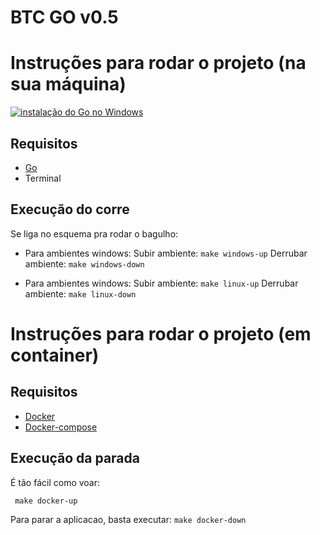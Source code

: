 # BTC GO v0.5

# Instruções para rodar o projeto (na sua máquina)

[![instalação do Go no Windows](https://img.youtube.com/vi/679Zc7ZQLtI/0.jpg)](https://www.youtube.com/watch?v=679Zc7ZQLtI)

## Requisitos
  -  [Go][install-go]
  -  Terminal

## Execução do corre
Se liga no esquema pra rodar o bagulho:


 * Para ambientes windows:
  Subir ambiente: ``` make windows-up ```
  Derrubar ambiente: ``` make windows-down ```

 * Para ambientes windows:
  Subir ambiente: ``` make linux-up ```
  Derrubar ambiente: ``` make linux-down ```

 
# Instruções para rodar o projeto (em container)

## Requisitos
  -  [Docker][install-docker]
  -  [Docker-compose][install-docker-compose]

## Execução da parada
É tão fácil como voar:

``` make docker-up```

Para parar a aplicacao, basta executar:
``` make docker-down ```


[install-go]: https://go.dev/doc/install
[install-docker]: https://www.docker.com/get-started/
[install-docker-compose]: https://docs.docker.com/compose/install/